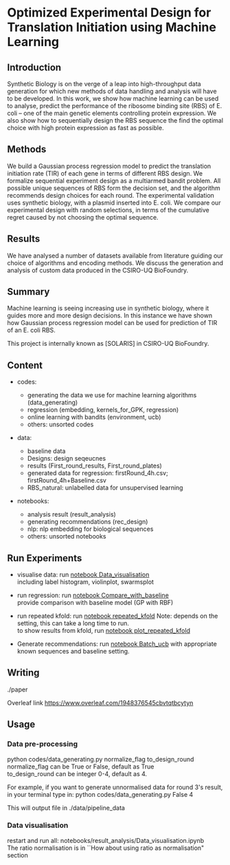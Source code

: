 # Optimized Experimental Design for Translation Initiation using Machine Learning

## Introduction

Synthetic Biology is on the verge of a leap into high-throughput data generation for which new methods of data handling and analysis will have to be developed. In this work, we show how machine learning can be used to analyse, predict the performance of the ribosome binding site (RBS) of E. coli – one of the main genetic elements controlling protein expression. We also show how to sequentially design the RBS sequence the find the optimal choice with high protein expression as fast as possible.  

## Methods

We build a Gaussian process regression model to predict the translation initiation rate (TIR) of each gene in terms of different RBS design. We formalize sequential experiment design as a multiarmed bandit problem.  All possible unique sequences of RBS form the decision set, and the algorithm recommends design choices for each round. The experimental validation uses synthetic biology, with a plasmid inserted into E. coli. We compare our experimental design with random selections, in terms of the cumulative regret caused by not choosing the optimal sequence.

## Results

We have analysed a number of datasets available from literature guiding our choice of algorithms and encoding methods. We discuss the generation and analysis of custom data produced in the CSIRO-UQ BioFoundry.

## Summary

Machine learning is seeing increasing use in synthetic biology, where it guides more and more design decisions. In this instance we have shown how Gaussian process regression model can be used for prediction of TIR of an E. coli RBS.

This project is internally known as [SOLARIS] in CSIRO-UQ BioFoundry.

## Content

- codes: 
  * generating the data we use for machine learning algorithms (data_generating)  
  * regression (embedding, kernels_for_GPK, regression)  
  * online learning with bandits (environment, ucb)
  * others: unsorted codes

- data: 
  * baseline data 
  * Designs: design seqeucnes
  * results (First_round_results, First_round_plates)
  * generated data for regression: firstRound_4h.csv; firstRound_4h+Baseline.csv
  * RBS_natural: unlabelled data for unsupervised learning

- notebooks:
  * analysis result (result_analysis)
  * generating recommendations (rec_design)
  * nlp: nlp embedding for biological sequences
  * others: unsorted notebooks

## Run Experiments

- visualise data: run [notebook Data_visualisation](https://github.com/mholowko/SynbioML/blob/master/notebooks/result_analysis/Data_visualisation.ipynb)  
  including label histogram, violinplot, swarmsplot

- run regression: run [notebook Compare_with_baseline](https://github.com/mholowko/SynbioML/blob/master/notebooks/result_analysis/Compare_with_baseline.ipynb)  
  provide comparison with baseline model (GP with RBF)

- run repeated kfold: run [notebook repeated_kfold](https://github.com/mholowko/SynbioML/blob/master/notebooks/result_analysis/repeated_kfold.ipynb) Note: depends on the setting, this can take a long time to run.  
  to show results from kfold, run [notebook plot_repeated_kfold](https://github.com/mholowko/SynbioML/blob/master/notebooks/result_analysis/plot_repeated_kfold.ipynb)

- Generate recommendations: run [notebook Batch_ucb](https://github.com/mholowko/SynbioML/blob/master/notebooks/rec_design/Batch_ucb.ipynb) with appropriate known sequences and baseline setting.
  
## Writing 

./paper  

Overleaf link https://www.overleaf.com/1948376545cbvtqtbcytyn

## Usage 

### Data pre-processing
python codes/data_generating.py normalize_flag to_design_round  
normalize_flag can be True or False, default as True   
to_design_round can be integer 0-4, default as 4.

For example, if you want to generate unnormalised data for round 3's result, in your terminal type in: python codes/data_generating.py False 4

This will output file in ./data/pipeline_data

### Data visualisation
restart and run all: notebooks/result_analysis/Data_visualisation.ipynb  
The ratio normalisation is in ``How about using ratio as normalisation" section
